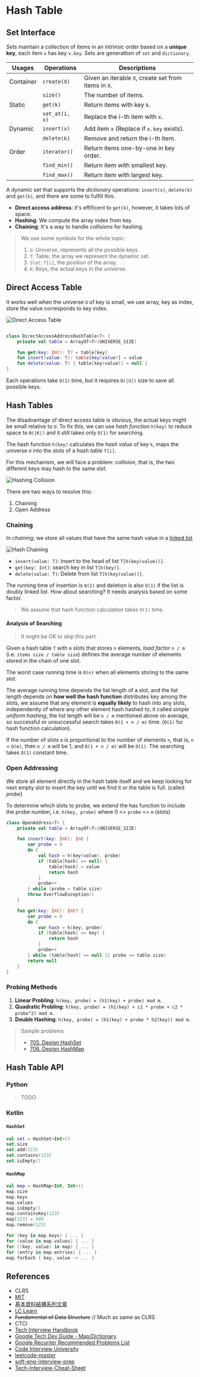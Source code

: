 # Hash Table

## Set Interface
*Sets* maintain a collection of items in an *intrinsic* order based on a **unique key**, each item `x` has key `x.key`. Sets are generattion of `set` and `dictionary`.

| Usages    | Operations     | Descriptions                                         |
|-----------|----------------|------------------------------------------------------|
| Container | `create(X)`    | Given an iterable `X`, create set from items in `X`. |
|           | `size()`       | The number of items.                                 |
| Static    | `get(k)`       | Return items with key `k`.                           |
|           | `set_at(i, x)` | Replace the i-th item with `x`.                      |
| Dynamic   | `insert(x)`    | Add item `x` (Replace if `x.key` exists).            |
|           | `delete(k)`    | Remove and return the i-th item.                     |
| Order     | `iterator()`   | Return items one-by-one in key order.                |
|           | `find_min()`   | Return item with smallest key.                       |
|           | `find_max()`   | Return item with largest key.              

A dynamic set that supports the *dictionary* operations: `insert(x)`, `delete(k)` and `get(k)`, and there are some to fulfill this:
* **Direct access address**: it's effificent to `get(k)`, however, it takes lots of space.
* **Hashing**: We compute the array index from key.
* **Chaining**: It's a way to handle *collisions* for hashing.

> We use some symbols for the whole topic:
> 
> 1. `U`: Universe, represents all the possible keys.
> 2. `T`: Table, the array we represent the dynamic set.
> 3. `Slot`: `T[i]`, the position of the array.
> 4. `K`: Keys, the actual keys in the universe.

## Direct Access Table
It works well when the universe `U` of key is small, we use array, key as index, store the value corresponds to key index.

![Direct Access Table](../media/hashing-direct-address-table.png)

```kotlin

class DirectAccessAddressHashTable<T> {
    private val table = ArrayOf<T>(UNIVERSE_SIZE)

    fun get(key: Int): T? = table[key]
    fun insert(value: T): table[key(value)] = value
    fun delete(value: T) { table[key(value)] = null }
}
```

Each operations take `O(1)` time, but it requires `O(|U|)` size to save all possible keys.

## Hash Tables
The disadvantage of direct access table is obvious, the actual keys might be small relative to `U`. To fix this, we can use *hash function* `h(key)` to reduce space to `Θ(|K|)` and it still takes only `O(1)` for searching. 

The hash function `h(key)` calculates the *hash value* of key `k`, maps the universe `U` into the slots of a *hash table* `T[i]`.

For this mechanism, we will face a problem: *collision*, that is, the two different keys may hash to the same slot.

![Hashing Collision](../media/hashing-collision.png)

There are two ways to resolve this:
1. Chaining
2. Open Address

### Chaining
In *chaining*, we store all values that have the same hash value in a [linked list](../topics/linked-list.md)

![Hash Chaining](../media/hashing-chaining.png)

* `insert(value: T)`: Insert to the head of list `T[h(key(value))]`.
* `get(key: Int)`: search key  in list `T[h(key)]`.
* `delete(value: T)`: Delete from list `T[h(key(value))]`.

The running time of insertion is `O(1)` and deletion is also `O(1)` if the list is doubly linked list. How about searching? It needs analysis based on some factor.

> We assume that hash function calculation takes `O(1)` time.

#### Analysis of Searching
> It might be OK to skip this part.

Given a hash table `T` with `m` slots that stores `n` elements, *load factor* `n / m` (i.e. `items size / table size`) defines the average number of elements stored in the chain of one slot.

The worst case running time is `Θ(n)` when all elements storing to the same slot. 

The average running time depends the list length of a slot, and the list length depends on **how well the hash function** distributes key among the slots, we assume that any element is **equally likely** to hash into any slots, independently of where any other element hash hashed to, it called *simple uniform hashing*, the list length will be `n / m` mentioned above on average, so successful or unsuccessful search takes `Θ(1 + n / m)` time. (`Θ(1)` for hash function calculation).

If the number of slots `m` is proportional to the number of elements `n`, that is, `n` = `O(m)`, then `n / m` will be 1, and `Θ(1 + n / m)` will be `O(1)`. The searching takes `O(1)` constant time.

### Open Addressing
We store all element directly in the hash table itself and we keep looking for next empty slot to insert the key until we find it or the table is full. (called *probe*)

To determine which slots to probe, we extend the has function to include the probe number, i.e. `h(key, probe)` where 0 <= `probe` <= `m` (slots)

```kotlin
class OpenAddress<T> {
    private val table = ArrayOf<T>(UNIVERSE_SIZE)

    fun insert(key: Int): Int {
        var probe = 0
        do {
            val hash = h(key(value), probe)
            if (table[hash] == null) {
                table[hash] = value
                return hash
            }
            probe++
        } while (probe < table.size)
        throw OverflowException()
    }

    fun get(key: Int): Int? {
        var probe = 0
        do {
            var hash = h(key, probe)
            if (table[hash] == key) {
                return hash
            }
            probe++
        } while (table[hash] == null || probe == table.size)
        return null
    }
}
```

### Probing Methods
1. **Linear Probling**: `h(key, probe) = (h1(key) + probe) mod m`.
2. **Quadratic Probling**: `h(key, probe) = (h1(key) + c1 * probe + c2 * probe^2) mod m`.
3. **Double Hashing**: `h(key, probe) = (h1(key) + probe * h2(key)) mod m`.

> Sample problems
>
> * [705. Design HashSet](../leetcode/705.design-hashset.md)
> * [706. Design HashMap](../leetcode/706.design-hashmap.md)

## Hash Table API
### Python
> TODO

### Kotlin
#### `HashSet`

```kotlin
val set = HashSet<Int>()
set.size
set.add(123)
set.contains(123)
set.isEmpty()
```

#### `HashMap`
```kotlin
val map = HashMap<Int, Int>()
map.size
map.keys
map.values
map.isEmpty()
map.containsKey(123)
map[123] = 999
map.remove(123)

for (key in map.keys) { ... }
for (value in map.values) { ... }
for ((key, value) in map) { ... }
for (entry in map.entries) { ... }
map.forEach { key, value -> ... }
```

## References
- CLRS
- [MIT](https://ocw.mit.edu/courses/6-006-introduction-to-algorithms-spring-2020/resources/lecture-4-hashing/)
- [基本資料結構系列文章](http://alrightchiu.github.io/SecondRound/hash-tableintrojian-jie.html)
- [LC Learn](https://leetcode.com/explore/learn/card/hash-table/)
- ~~Fundamental of Data Structure~~ // Much as same as CLRS
- CTCI
- [Tech Interview Handbook](https://www.techinterviewhandbook.org/algorithms/hash-table/)
- [Google Tech Dev Guide - Map/Dictionary](https://techdevguide.withgoogle.com/paths/data-structures-and-algorithms/#linear)
- [Google Recuriter Recommended Problems List](https://turingplanet.org/2020/09/18/leetcode_planning_list/#HashSet_HashTable)
- [Code Interview University](https://github.com/jwasham/coding-interview-university#hash-table)
- [leetcode-master](https://github.com/youngyangyang04/leetcode-master#%E5%93%88%E5%B8%8C%E8%A1%A8)
- [soft-eng-interview-prep](https://github.com/orrsella/soft-eng-interview-prep/blob/master/topics/data-structures.md#hash-tables)
- [Tech-Interview-Cheat-Sheet](https://github.com/TSiege/Tech-Interview-Cheat-Sheet#hash)